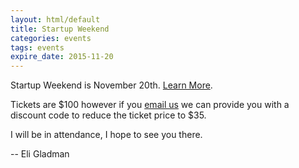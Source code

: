 ```yaml
---
layout: html/default
title: Startup Weekend
categories: events
tags: events
expire_date: 2015-11-20
---
```


Startup Weekend is November 20th. [Learn More](http://www.up.co/communities/usa/columbus/startup-weekend/7362).

Tickets are $100 however if you [email us](mailto:info@opensource.osu.edu) we can provide you with a discount code to reduce the ticket price to $35.

I will be in attendance, I hope to see you there.

-- Eli Gladman
